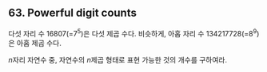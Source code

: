 ## 63. Powerful digit counts

다섯 자리 수 16807(=7<sup>5</sup>)은 다섯 제곱 수다. 비슷하게, 아홉 자리 수 134217728(=8<sup>9</sup>)은 아홉 제곱 수다.

<var>n</var>자리 자연수 중, 자연수의 <var>n</var>제곱 형태로 표현 가능한 것의 개수를 구하여라.
